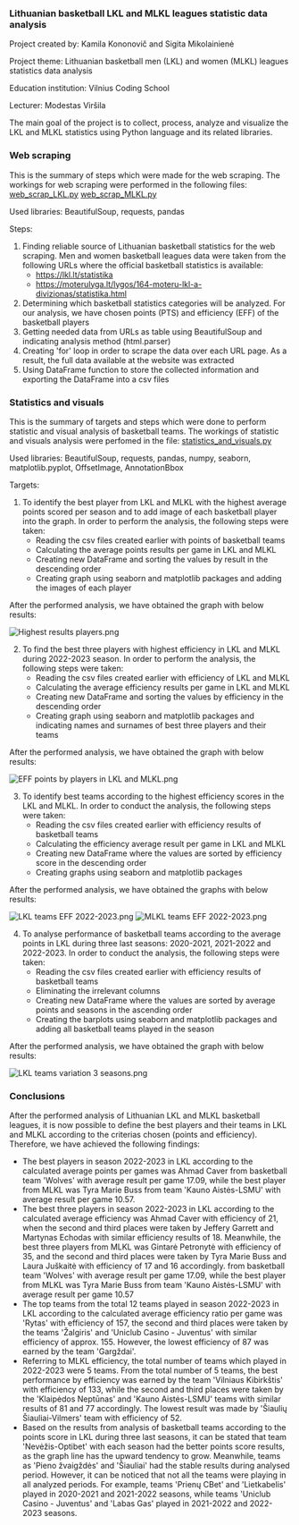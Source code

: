 ### Lithuanian basketball LKL and MLKL leagues statistic data analysis 

Project created by: Kamila Kononovič and Sigita Mikolainienė

Project theme: Lithuanian basketball men (LKL) and women (MLKL) leagues statistics data analysis 

Education institution: Vilnius Coding School

Lecturer: Modestas Viršila

The main goal of the project is to collect, process, analyze and visualize the LKL and MLKL statistics using Python 
language and its related libraries.

### Web scraping

This is the summary of steps which were made for the web scraping. The workings for web scraping were performed in the
following files:
[web_scrap_LKL.py](web_scrap_LKL.py)
[web_scrap_MLKL.py](web_scrap_MLKL.py)

Used libraries: BeautifulSoup, requests, pandas

Steps:
1. Finding reliable source of Lithuanian basketball statistics for the web scraping. Men and women basketball leagues 
   data were taken from the following URLs where the official basketball statistics is available:
   * https://lkl.lt/statistika
   * https://moterulyga.lt/lygos/164-moteru-lkl-a-divizionas/statistika.html
2. Determining which basketball statistics categories will be analyzed. For our analysis, we have chosen points (PTS)
   and efficiency (EFF) of the basketball players
3. Getting needed data from URLs as table using BeautifulSoup and indicating analysis method (html.parser)
4. Creating 'for' loop in order to scrape the data over each URL page. As a result, the full data available at the
   website was extracted
5. Using DataFrame function to store the collected information and exporting the DataFrame into a csv files

### Statistics and visuals

This is the summary of targets and steps which were done to perform statistic and visual analysis of basketball teams.
The workings of statistic and visuals analysis were perfomed in the file:
[statistics_and_visuals.py](statistics_and_visuals.py)

Used libraries: BeautifulSoup, requests, pandas, numpy, seaborn, matplotlib.pyplot, OffsetImage, AnnotationBbox

Targets:
1. To identify the best player from LKL and MLKL with the highest average points scored per season and to add image of 
each basketball player into the graph. In order to perform the analysis, the following steps were taken:
   * Reading the csv files created earlier with points of basketball teams
   * Calculating the average points results per game in LKL and MLKL
   * Creating new DataFrame and sorting the values by result in the descending order
   * Creating graph using seaborn and matplotlib packages and adding the images of each player

After the performed analysis, we have obtained the graph with below results:

![Highest results players.png](images%2FHighest%20results%20players.png)

2. To find the best three players with highest efficiency in LKL and MLKL during 2022-2023 season. In order to perform 
the analysis, the following steps were taken:
   * Reading the csv files created earlier with efficiency of LKL and MLKL
   * Calculating the average efficiency results per game in LKL and MLKL
   * Creating new DataFrame and sorting the values by efficiency in the descending order
   * Creating graph using seaborn and matplotlib packages and indicating names and surnames of best three players and 
     their teams

After the performed analysis, we have obtained the graph with below results:

![EFF points by players in LKL and MLKL.png](images%2FEFF%20points%20by%20players%20in%20LKL%20and%20MLKL.png)

3. To identify best teams according to the highest efficiency scores in the LKL and MLKL. In order to conduct the 
analysis, the following steps were taken:
   * Reading the csv files created earlier with efficiency results of basketball teams
   * Calculating the efficiency average result per game in LKL and MLKL
   * Creating new DataFrame where the values are sorted by efficiency score in the descending order
   * Creating graphs using seaborn and matplotlib packages

After the performed analysis, we have obtained the graphs with below results:

![LKL teams EFF 2022-2023.png](images%2FLKL%20teams%20EFF%202022-2023.png)
![MLKL teams EFF 2022-2023.png](images%2FMLKL%20teams%20EFF%202022-2023.png)

4. To analyse performance of basketball teams according to the average points in LKL during three last seasons:
2020-2021, 2021-2022 and 2022-2023. In order to conduct the analysis, the following steps were taken:
   * Reading the csv files created earlier with efficiency results of basketball teams
   * Eliminating the irrelevant columns 
   * Creating new DataFrame where the values are sorted by average points and seasons in the ascending order
   * Creating the barplots using seaborn and matplotlib packages and adding all basketball teams played in the season

After the performed analysis, we have obtained the graph with below results:

![LKL teams variation 3 seasons.png](images%2FLKL%20teams%20variation%203%20seasons.png)

### Conclusions

After the performed analysis of Lithuanian LKL and MLKL basketball leagues, it is now possible to define the best
players and their teams in LKL and MLKL according to the criterias chosen (points and efficiency). Therefore, we have 
achieved the following findings:
   * The best players in season 2022-2023 in LKL according to the calculated average points per games was Ahmad Caver 
     from basketball team 'Wolves' with average result per game 17.09, while the best player from MLKL was Tyra Marie 
     Buss from team 'Kauno Aistės-LSMU' with average result per game 10.57.
   * The best three players in season 2022-2023 in LKL according to the calculated average efficiency was Ahmad Caver
     with efficiency of 21, when the second and third places were taken by Jeffery Garrett and Martynas Echodas with
     similar efficiency results of 18. Meanwhile, the best three players from MLKL was Gintarė Petronytė with efficiency
     of 35, and the second and third places were taken by Tyra Marie Buss and Laura Juškaitė with efficiency of 17 and
     16 accordingly.
     from basketball team 'Wolves' with average result per game 17.09, while the best player from MLKL was Tyra Marie 
     Buss from team 'Kauno Aistės-LSMU' with average result per game 10.57
   * The top teams from the total 12 teams played in season 2022-2023 in LKL according to the calculated average 
     efficiency ratio per game was 'Rytas' with efficiency of 157, the second and third places were taken by the teams 
     'Žalgiris' and 'Uniclub Casino - Juventus' with similar efficiency of approx. 155. However, the lowest efficiency 
     of 87 was earned by the team 'Gargždai'. 
   * Referring to MLKL efficiency, the total number of teams which played in 2022-2023 were 5 teams. From the total 
     number of 5 teams, the best performance by efficiency was earned by the team 'Vilniaus Kibirkštis' with efficiency
     of 133, while the second and third places were taken by the 'Klaipėdos Neptūnas' and 'Kauno Aistės-LSMU' teams 
     with similar results of 81 and 77 accordingly. The lowest result was made by 'Šiaulių Šiauliai-Vilmers' team with 
     efficiency of 52.
   * Based on the results from analysis of basketball teams according to the points score in LKL during three last 
     seasons, it can be stated that team 'Nevėžis-Optibet' with each season had the better points score results, as the 
     graph line has the upward tendency to grow. Meanwhile, teams as 'Pieno žvaigždės' and 'Šiauliai' had the stable 
     results during analysed period. However, it can be noticed that not all the teams were playing in all analyzed 
     periods. For example, teams 'Prienų CBet' and 'Lietkabelis' played in 2020-2021 and 2021-2022 seasons, while teams 
     'Uniclub Casino - Juventus' and 'Labas Gas' played in 2021-2022 and 2022-2023 seasons.
